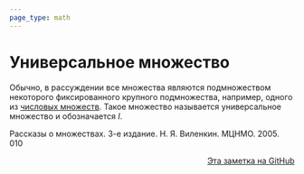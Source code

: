 ```yaml
---
page_type: math
---
```


# Универсальное множество

Обычно, в рассуждении все множества являются подмножеством некоторого фиксированного крупного подмножества, например, одного из [числовых множеств](20221030192444.md). Такое множество называется универсальное множество и обозначается $I$.

Рассказы о множествах. 3-е издание. Н. Я. Виленкин. МЦНМО. 2005. 010



<p v-pre style="text-align: right">
  <a href="https://github.com/Kverde/algorithms/blob/main/source/20221102001903.md">
  Эта заметка на GitHub
  </a>
</p>
